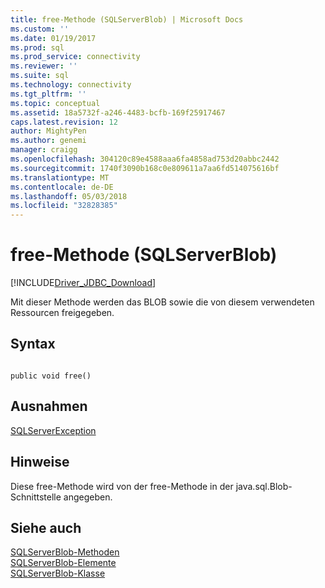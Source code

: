 ```yaml
---
title: free-Methode (SQLServerBlob) | Microsoft Docs
ms.custom: ''
ms.date: 01/19/2017
ms.prod: sql
ms.prod_service: connectivity
ms.reviewer: ''
ms.suite: sql
ms.technology: connectivity
ms.tgt_pltfrm: ''
ms.topic: conceptual
ms.assetid: 18a5732f-a246-4483-bcfb-169f25917467
caps.latest.revision: 12
author: MightyPen
ms.author: genemi
manager: craigg
ms.openlocfilehash: 304120c89e4588aaa6fa4858ad753d20abbc2442
ms.sourcegitcommit: 1740f3090b168c0e809611a7aa6fd514075616bf
ms.translationtype: MT
ms.contentlocale: de-DE
ms.lasthandoff: 05/03/2018
ms.locfileid: "32828385"
---
```

# <a name="free-method-sqlserverblob"></a>free-Methode (SQLServerBlob)
[!INCLUDE[Driver_JDBC_Download](../../../includes/driver_jdbc_download.md)]

  Mit dieser Methode werden das BLOB sowie die von diesem verwendeten Ressourcen freigegeben.  
  
## <a name="syntax"></a>Syntax  
  
```  
  
public void free()  
```  
  
## <a name="exceptions"></a>Ausnahmen  
 [SQLServerException](../../../connect/jdbc/reference/sqlserverexception-class.md)  
  
## <a name="remarks"></a>Hinweise  
 Diese free-Methode wird von der free-Methode in der java.sql.Blob-Schnittstelle angegeben.  
  
## <a name="see-also"></a>Siehe auch  
 [SQLServerBlob-Methoden](../../../connect/jdbc/reference/sqlserverblob-methods.md)   
 [SQLServerBlob-Elemente](../../../connect/jdbc/reference/sqlserverblob-members.md)   
 [SQLServerBlob-Klasse](../../../connect/jdbc/reference/sqlserverblob-class.md)  
  
  
